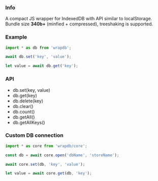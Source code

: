 
### Info

A compact JS wrapper for IndexedDB with API similar to localStorage.\
Bundle size **340b+** (minfied + compressed), treeshaking is supported.


### Example

```js
import * as db from 'wrapdb';

await db.set('key', 'value');

let value = await db.get('key');
```


### API

* db.set(key, value)
* db.get(key)
* db.delete(key)
* db.clear()
* db.count()
* db.getAll()
* db.getAllKeys()


### Custom DB connection

```js
import * as core from 'wrapdb/core';

const db = await core.open('dbName', 'storeName');

await core.set(db, 'key', 'value');

let value = await core.get(db, 'key');
```
